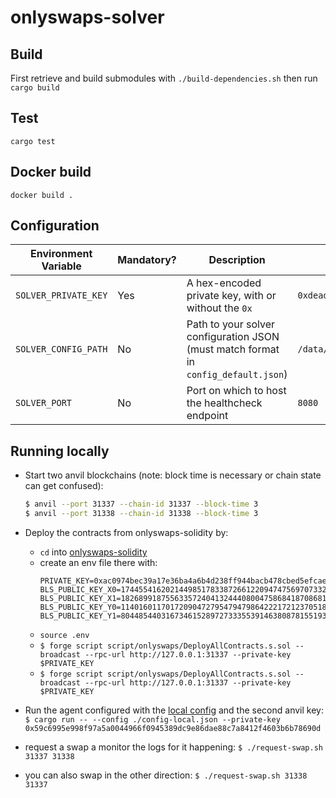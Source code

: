 # onlyswaps-solver

## Build
First retrieve and build submodules with `./build-dependencies.sh` then run `cargo build`

## Test
`cargo test`

## Docker build
`docker build .`

## Configuration
| Environment Variable | Mandatory? | Description                                                                         | Example                                  | Default                 |
| -------------------- | ---------- | ----------------------------------------------------------------------------------- | ---------------------------------------- |-------------------------|
| `SOLVER_PRIVATE_KEY` | Yes        | A hex-encoded private key, with or without the `0x`                                 | `0xdeadbeefdeadbeefdeadbeefdeadbeefdead` | —                       |
| `SOLVER_CONFIG_PATH` | No         | Path to your solver configuration JSON (must match format in `config_default.json`) | `/data/config.json`                      | `~/.solver/config.json` |
| `SOLVER_PORT`        | No         | Port on which to host the healthcheck endpoint                                      | `8080`                                   | `8080`                  |

## Running locally
- Start two anvil blockchains (note: block time is necessary or chain state can get confused):
  ```bash
  $ anvil --port 31337 --chain-id 31337 --block-time 3
  $ anvil --port 31338 --chain-id 31338 --block-time 3
  ```

- Deploy the contracts from onlyswaps-solidity by:
  - `cd` into [onlyswaps-solidity](./onlyswaps-solidity)
  - create an env file there with:
    ```
    PRIVATE_KEY=0xac0974bec39a17e36ba4a6b4d238ff944bacb478cbed5efcae784d7bf4f2ff80
    BLS_PUBLIC_KEY_X0=17445541620214498517833872661220947475697073327136585274784354247720096233162
    BLS_PUBLIC_KEY_X1=18268991875563357240413244408004758684187086817233527689475815128036446189503
    BLS_PUBLIC_KEY_Y0=11401601170172090472795479479864222172123705188644469125048759621824127399516
    BLS_PUBLIC_KEY_Y1=8044854403167346152897273335539146380878155193886184396711544300199836788154
    ```
  - `source .env`
  - `$ forge script script/onlyswaps/DeployAllContracts.s.sol --broadcast --rpc-url http://127.0.0.1:31337 --private-key $PRIVATE_KEY` 
  - `$ forge script script/onlyswaps/DeployAllContracts.s.sol --broadcast --rpc-url http://127.0.0.1:31337 --private-key $PRIVATE_KEY`
 
- Run the agent configured with the [local config](./config-local.json) and the second anvil key:
`$ cargo run -- --config ./config-local.json --private-key 0x59c6995e998f97a5a0044966f0945389dc9e86dae88c7a8412f4603b6b78690d`
 
- request a swap a monitor the logs for it happening:
`$ ./request-swap.sh 31337 31338`
 
- you can also swap in the other direction:
`$ ./request-swap.sh 31338 31337`
